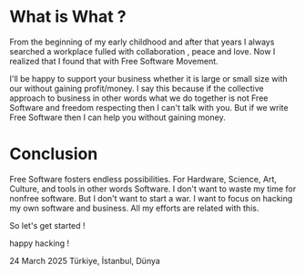 # What is What ?

From the beginning of my early childhood and after that years I always searched a workplace fulled with collaboration , peace and love. Now I realized that I found that with Free Software Movement. 

I'll be happy to support your business whether it is large or small size with our without gaining profit/money. I say this because if the collective approach to business in other words what we do together is not Free Software and freedom respecting then I can't talk with you. But if we write Free Software then I can help you without gaining money.

# Conclusion

Free Software fosters endless possibilities. For Hardware, Science, Art, Culture, and tools in other words Software. I don't want to waste my time for nonfree software. But I don't want to start a war. I want to focus on hacking my own software and business. All my efforts are related with this. 

So let's get started ! 

happy hacking !

24 March 2025
Türkiye, İstanbul, Dünya
